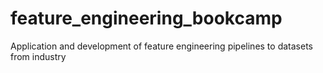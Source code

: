 # feature_engineering_bookcamp
Application and development of feature engineering pipelines to datasets from industry
